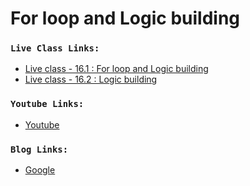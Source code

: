 # For loop and Logic building

### `Live Class Links:`

- [Live class - 16.1 : For loop and Logic building]()
- [Live class - 16.2 : Logic building]()

### `Youtube Links:`

- [Youtube](www.youtube.com)

### `Blog Links:`

- [Google](www.google.com)
